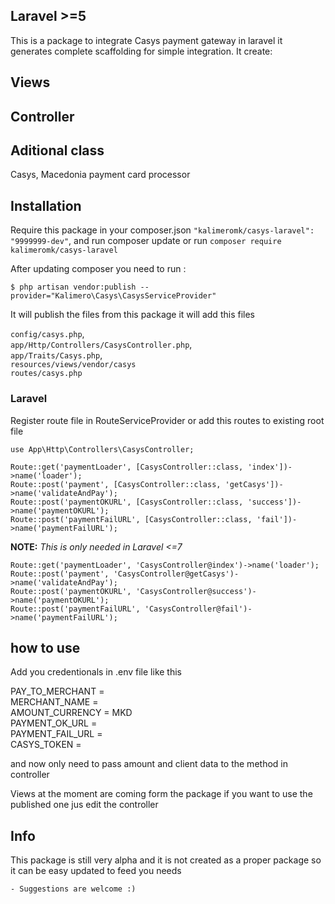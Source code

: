 ## Laravel >=5


This is a package to integrate Casys payment gateway in laravel it generates complete scaffolding for simple integration. It create:<br>
## Views <br>
## Controller<br>
## Aditional class

Casys, Macedonia payment card processor 

## Installation

Require this package in your composer.json `"kalimeromk/casys-laravel": "9999999-dev"`,
and run composer update or run `composer require kalimeromk/casys-laravel`

After updating composer you need to run :

    $ php artisan vendor:publish --provider="Kalimero\Casys\CasysServiceProvider"

It will publish the files from this package it will add this files 

`config/casys.php`,<br />
`app/Http/Controllers/CasysController.php`,<br />
`app/Traits/Casys.php`,<br />
`resources/views/vendor/casys`<br />
`routes/casys.php`<br />


### Laravel 

Register route file in RouteServiceProvider or add this routes to existing root file

`use App\Http\Controllers\CasysController;`<br/>

`Route::get('paymentLoader', [CasysController::class, 'index'])->name('loader');`<br />
`Route::post('payment', [CasysController::class, 'getCasys'])->name('validateAndPay');`<br />
`Route::post('paymentOKURL', [CasysController::class, 'success'])->name('paymentOKURL');`<br />
`Route::post('paymentFailURL', [CasysController::class, 'fail'])->name('paymentFailURL');`<br />

**NOTE:** *This is only needed in Laravel <=7*

`Route::get('paymentLoader', 'CasysController@index')->name('loader');`<br />
`Route::post('payment', 'CasysController@getCasys')->name('validateAndPay');`<br />
`Route::post('paymentOKURL', 'CasysController@success')->name('paymentOKURL');`<br />
`Route::post('paymentFailURL', 'CasysController@fail')->name('paymentFailURL');`<br />


## how to use 
 
Add you credentionals in .env file like this 

PAY_TO_MERCHANT = <br>
MERCHANT_NAME = <br>
AMOUNT_CURRENCY = MKD <br>
PAYMENT_OK_URL = <br>
PAYMENT_FAIL_URL = <br>
CASYS_TOKEN = <br>

and now only need to pass amount and client data to the method in controller 

Views at the moment are coming form the package if you want to use the published one jus edit the controller 

## Info

This package is still very alpha and it is not created as a proper package so it can be easy updated to feed you needs 

    - Suggestions are welcome :)
